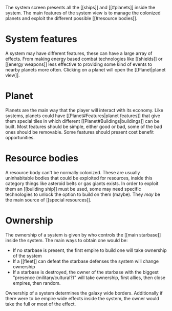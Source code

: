 The system screen presents all the [[ships]] and [[#planets]] inside the system. The main features of the system view is to manage the colonized planets and exploit the different possible [[#resource bodies]]. 

# System features

A system may have different features, these can have a large array of effects. From making energy based combat technologies like [[shields]] or [[energy weapons]] less effective to providing some kind of events to nearby planets more often. Clicking on a planet will open the [[Planet|planet view]].
# Planet

Planets are the main way that the player will interact with its economy. Like systems, planets could have [[Planet#Features|planet features]] that give them special tiles in which different [[Planet#Buildings|buildings]] can be built. Most features should be simple, either good or bad, some of the bad ones should be removable. Some features should present cost benefit opportunities. 
# Resource bodies

A resource body can't be normally colonized. These are usually uninhabitable bodies that could be exploited for resources, inside this category things like asteroid belts or gas giants exists. 
In order to exploit them an [[building ship]] must be used, some may need specific technologies to unlock the option to build on them (maybe). 
They *may* be the main source of [[special resources]].

# Ownership

The ownership of a system is given by who controls the [[main starbase]] inside the system. The main ways to obtain one would be:
- If no starbase is present, the first empire to build one will take ownership of the system
- If a [[fleet]] can defeat the starbase defenses the system will change ownership 
- If a starbase is destroyed, the owner of the starbase with the biggest "presence (military/cultural?)" will take ownership, first allies, then close empires, then random.

Ownership of a system determines the galaxy wide borders. Additionally if there were to be empire wide effects inside the system, the owner would take the full or most of the effect.